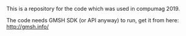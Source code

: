 This is a repository for the code which was used in compumag 2019.

The code needs GMSH SDK (or API anyway) to run, get it from here: http://gmsh.info/
